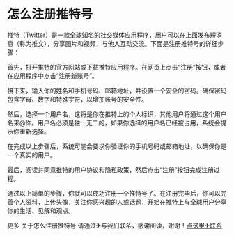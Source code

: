 # 怎么注册推特号

推特（Twitter）是一款全球知名的社交媒体应用程序，用户可以在上面发布短消息（称为推文），分享图片和视频，与他人互动交流。下面是注册推特号的详细步骤：

首先，打开推特的官方网站或下载推特应用程序。在网页上点击“注册”按钮，或者在应用程序中点击“注册新账号”。

接下来，输入你的姓名和手机号码、邮箱地址，并设置一个安全的密码。确保密码包含字母、数字和特殊字符，以增加账号的安全性。

然后，选择一个用户名，这将是你在推特上的个人标识，其他用户将通过这个用户名来@你。用户名必须是独一无二的，如果你选择的用户名已经被占用，系统会提示你重新选择。

在完成以上步骤后，系统可能会要求你验证你的手机号码或邮箱地址，以确保你是一个真实的用户。

最后，阅读并同意推特的用户协议和隐私政策，然后点击“注册”按钮完成注册过程。

通过以上简单的步骤，你就可以成功注册一个推特号了。在注册完毕后，你可以完善个人资料，上传头像，关注你感兴趣的人或话题，开始在推特上与全球用户分享你的生活、见解和观点。

更多 关于怎么注册推特号 请通过✈与我们联系，感谢阅读，谢谢！[点这里✈联系](https://ss.k02.cc)
